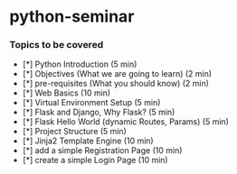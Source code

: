 # python-seminar

### Topics to be covered

- [*] Python Introduction (5 min)
- [*] Objectives (What we are going to learn) (2 min)
- [*] pre-requisites (What you should know) (2 min)
- [*] Web Basics (10 min)
- [*] Virtual Environment Setup (5 min)
- [*] Flask and Django, Why Flask? (5 min)
- [*] Flask Hello World (dynamic Routes, Params) (5 min)
- [*] Project Structure (5 min)
- [*] Jinja2 Template Engine (10 min)
- [*] add a simple Registration Page (10 min)
- [*] create a simple Login Page (10 min)